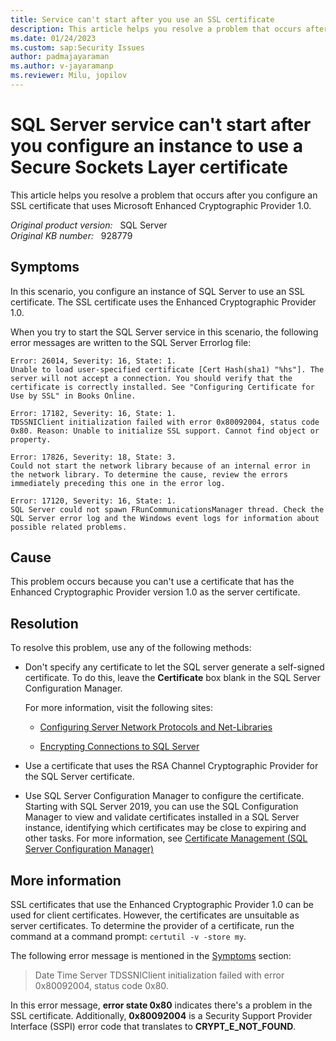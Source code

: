 ```yaml
---
title: Service can't start after you use an SSL certificate
description: This article helps you resolve a problem that occurs after you configure an SSL certificate that uses Microsoft Enhanced Cryptographic Provider 1.0.
ms.date: 01/24/2023
ms.custom: sap:Security Issues
author: padmajayaraman
ms.author: v-jayaramanp
ms.reviewer: Milu, jopilov
---
```


# SQL Server service can't start after you configure an instance to use a Secure Sockets Layer certificate

This article helps you resolve a problem that occurs after you configure an SSL certificate that uses Microsoft Enhanced Cryptographic Provider 1.0.

_Original product version:_ &nbsp; SQL Server  
_Original KB number:_ &nbsp; 928779

## Symptoms

In this scenario, you configure an instance of SQL Server to use an SSL certificate. The SSL certificate uses the Enhanced Cryptographic Provider 1.0.

When you try to start the SQL Server service in this scenario, the following error messages are written to the SQL Server Errorlog file:

```output
Error: 26014, Severity: 16, State: 1.
Unable to load user-specified certificate [Cert Hash(sha1) "%hs"]. The server will not accept a connection. You should verify that the certificate is correctly installed. See "Configuring Certificate for Use by SSL" in Books Online.

Error: 17182, Severity: 16, State: 1.
TDSSNIClient initialization failed with error 0x80092004, status code 0x80. Reason: Unable to initialize SSL support. Cannot find object or property.

Error: 17826, Severity: 18, State: 3.
Could not start the network library because of an internal error in the network library. To determine the cause, review the errors immediately preceding this one in the error log.

Error: 17120, Severity: 16, State: 1.
SQL Server could not spawn FRunCommunicationsManager thread. Check the SQL Server error log and the Windows event logs for information about possible related problems.
```

## Cause

This problem occurs because you can't use a certificate that has the Enhanced Cryptographic Provider version 1.0 as the server certificate.

## Resolution

To resolve this problem, use any of the following methods:

- Don't specify any certificate to let the SQL server generate a self-signed certificate. To do this, leave the **Certificate** box blank in the SQL Server Configuration Manager.

  For more information, visit the following sites:

  - [Configuring Server Network Protocols and Net-Libraries](/previous-versions/sql/sql-server-2008-r2/ms177485(v=sql.105))
    
  - [Encrypting Connections to SQL Server](/previous-versions/sql/sql-server-2008-r2/ms189067(v=sql.105))

- Use a certificate that uses the RSA Channel Cryptographic Provider for the SQL Server certificate.
- Use SQL Server Configuration Manager to configure the certificate. Starting with SQL Server 2019, you can use the SQL Configuration Manager to view and validate certificates installed in a SQL Server instance, identifying which certificates may be close to expiring and other tasks. For more information, see [Certificate Management (SQL Server Configuration Manager)](/sql/database-engine/configure-windows/manage-certificates)

## More information

SSL certificates that use the Enhanced Cryptographic Provider 1.0 can be used for client certificates. However, the certificates are unsuitable as server certificates. To determine the provider of a certificate, run the command at a command prompt: `certutil -v -store my`.

The following error message is mentioned in the [Symptoms](#symptoms) section:

> Date Time Server TDSSNIClient initialization failed with error 0x80092004, status code 0x80.

In this error message, **error state 0x80** indicates there's a problem in the SSL certificate. Additionally, **0x80092004** is a Security Support Provider Interface (SSPI) error code that translates to **CRYPT_E_NOT_FOUND**.

